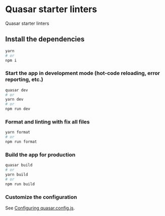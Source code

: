 # Quasar starter linters

Quasar starter linters

## Install the dependencies

```bash
yarn
# or
npm i
```

### Start the app in development mode (hot-code reloading, error reporting, etc.)

```bash
quasar dev
# or
yarn dev
# or
npm run dev
```

### Format and linting with fix all files

```bash
yarn format
# or
npm run format
```

### Build the app for production

```bash
quasar build
# or
yarn build
# or
npm run build
```

### Customize the configuration

See [Configuring quasar.config.js](https://v2.quasar.dev/quasar-cli-vite/quasar-config-js).
